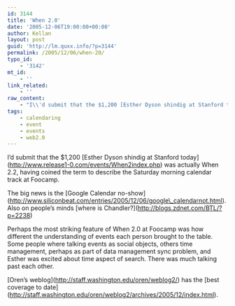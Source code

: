 ```yaml
---
id: 3144
title: 'When 2.0'
date: '2005-12-06T19:00:00+00:00'
author: Kellan
layout: post
guid: 'http://lm.quxx.info/?p=3144'
permalink: /2005/12/06/when-20/
typo_id:
    - '3142'
mt_id:
    - ''
link_related:
    - ''
raw_content:
    - "I\\'d submit that the $1,200 [Esther Dyson shindig at Stanford today](http://www.release1-0.com/events/When2index.php) was actually When 2.2, having coined the term to describe the Saturday morning calendar track at Foocamp.\r\n\r\nThe big news is the [Google Calendar no-show](http://www.siliconbeat.com/entries/2005/12/06/google_calendarnot.html).  Also on people\\'s minds [where is Chandler?](http://blogs.zdnet.com/BTL/?p=2238)\r\n\r\nPerhaps the most striking feature of When 2.0 at Foocamp was how different the understanding of events each person brought to the table.  Some people where talking events as social objects, others time management, perhaps as part of data management sync problem, and Esther was excited about time aspect of search.  There was much talking past each other.\r\n\r\n[Oren\\'s weblog](http://staff.washington.edu/oren/weblog2/) has the [best coverage to date](http://staff.washington.edu/oren/weblog2/archives/2005/12/index.html)."
tags:
    - calendaring
    - event
    - events
    - web2.0
---
```


I’d submit that the $1,200 \[Esther Dyson shindig at Stanford today\](http://www.release1-0.com/events/When2index.php) was actually When 2.2, having coined the term to describe the Saturday morning calendar track at Foocamp.

The big news is the \[Google Calendar no-show\](http://www.siliconbeat.com/entries/2005/12/06/google\_calendarnot.html). Also on people’s minds \[where is Chandler?\](http://blogs.zdnet.com/BTL/?p=2238)

Perhaps the most striking feature of When 2.0 at Foocamp was how different the understanding of events each person brought to the table. Some people where talking events as social objects, others time management, perhaps as part of data management sync problem, and Esther was excited about time aspect of search. There was much talking past each other.

\[Oren’s weblog\](http://staff.washington.edu/oren/weblog2/) has the \[best coverage to date\](http://staff.washington.edu/oren/weblog2/archives/2005/12/index.html).